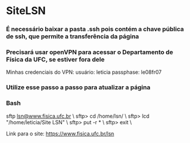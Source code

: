 # SiteLSN

### É necessário baixar a pasta .ssh pois contém a chave pública de ssh, que permite a transferência da página
### Precisará usar openVPN para acessar o Departamento de Física da UFC, se estiver fora dele
Minhas credenciais do VPN:
usuário: leticia
passphase: le08fr07
### Utilize esse passo a passo para atualizar a página
### Bash
sftp lsn@www.fisica.ufc.br \\
sftp> cd /home/lsn/ \\
sftp> lcd "/home/leticia/Site LSN" \\
sftp> put -r * \\
sftp> exit \\




Link para o site:
https://www.fisica.ufc.br/lsn

